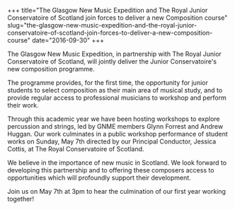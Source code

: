 +++
title="The Glasgow New Music Expedition and The Royal Junior Conservatoire of Scotland join forces to deliver a new Composition course"
slug="the-glasgow-new-music-expedition-and-the-royal-junior-conservatoire-of-scotland-join-forces-to-deliver-a-new-composition-course"
date="2016-09-30"
+++

The Glasgow New Music Expedition, in partnership with The Royal Junior Conservatoire of Scotland, will jointly deliver the Junior Conservatoire's new composition programme.

The programme provides, for the first time, the opportunity for junior students to select composition as their main area of musical study, and to provide regular access to professional musicians to workshop and perform their work.

Through this academic year we have been hosting workshops to explore percussion and strings, led by GNME members Glynn Forrest and Andrew Huggan. Our work culminates in a public workshop performance of student works on Sunday, May 7th directed by our Principal Conductor, Jessica Cottis, at The Royal Conservatoire of Scotland.

We believe in the importance of new music in Scotland. We look forward to developing this partnership and to offering these composers access to opportunities which will profoundly support their development.

Join us on May 7th at 3pm to hear the culmination of our first year working together!
